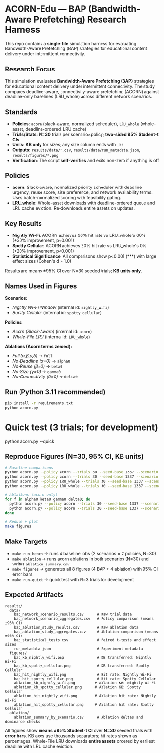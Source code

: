 # ACORN-Edu — BAP (Bandwidth-Aware Prefetching) Research Harness

This repo contains a **single-file** simulation harness for evaluating Bandwidth-Aware Prefetching (BAP) strategies for educational content delivery under intermittent connectivity.

## Research Focus
This simulation evaluates **Bandwidth-Aware Prefetching (BAP)** strategies for educational content delivery under intermittent connectivity. The study compares deadline-aware, connectivity-aware prefetching (ACORN) against deadline-only baselines (LRU_whole) across different network scenarios.

## Standards
- **Policies**: `acorn` (slack-aware, normalized scheduler), `LRU_whole` (whole-asset, deadline-ordered, LRU cache)
- **Trials/Stats**: **N=30** trials per scenario×policy; **two-sided 95% Student-t CIs**
- **Units**: **KB only** for sizes; any size column ends with `_kb`
- **Outputs**: `results/data/*.csv`, `results/data/run_metadata.json`, `results/figures/*.png`
- **Verification**: The script **self-verifies** and exits non-zero if anything is off

## Policies

- **acorn**: Slack-aware, normalized priority scheduler with deadline urgency, reuse score, size preference, and network availability terms. Uses batch-normalized scoring with feasibility gating.
- **LRU_whole**: Whole-asset downloads with deadline-ordered queue and LRU cache eviction. Re-downloads entire assets on updates.

## Key Results
- **Nightly Wi-Fi**: ACORN achieves 90% hit rate vs LRU_whole's 60% (+30% improvement, p<0.001)
- **Spotty Cellular**: ACORN achieves 20% hit rate vs LRU_whole's 0% (+20% improvement, p<0.001)
- **Statistical Significance**: All comparisons show p<0.001 (***) with large effect sizes (Cohen's d > 1.0)

Results are means ±95% CI over N=30 seeded trials; **KB units only**.

## Names Used in Figures

**Scenarios:**
- *Nightly Wi-Fi Window* (internal id: `nightly_wifi`)
- *Bursty Cellular* (internal id: `spotty_cellular`)

**Policies:**
- *Acorn (Slack-Aware)* (internal id: `acorn`)
- *Whole-File LRU* (internal id: `LRU_whole`)

**Ablations (Acorn terms zeroed):**
- *Full (α,β,γ,δ)* → `full`
- *No-Deadline (α=0)* → `alpha0`
- *No-Reuse (β=0)* → `beta0`
- *No-Size (γ=0)* → `gamma0`
- *No-Connectivity (δ=0)* → `delta0`

## Run (Python 3.11 recommended)
```bash
pip install -r requirements.txt
python acorn.py
```

# Quick test (3 trials; for development)
python acorn.py --quick

## Reproduce Figures (N=30, 95% CI, KB units)

```bash
# Baseline comparisons
python acorn.py --policy acorn --trials 30 --seed-base 1337 --scenario nightly_wifi
python acorn.py --policy acorn --trials 30 --seed-base 1337 --scenario spotty_cellular
python acorn.py --policy LRU_whole --trials 30 --seed-base 1337 --scenario nightly_wifi
python acorn.py --policy LRU_whole --trials 30 --seed-base 1337 --scenario spotty_cellular

# Ablations (acorn only)
for f in alpha0 beta0 gamma0 delta0; do
  python acorn.py --policy acorn --trials 30 --seed-base 1337 --scenario nightly_wifi --$f
  python acorn.py --policy acorn --trials 30 --seed-base 1337 --scenario spotty_cellular --$f
done

# Reduce + plot
make figures
```

## Make Targets

- `make run_bench` → runs 4 baseline jobs (2 scenarios × 2 policies, N=30)
- `make ablation` → runs acorn ablations in both scenarios (N=30) and writes `ablation_summary.csv`
- `make figures` → generates all 8 figures (4 BAP + 4 ablation) with 95% CI error bars
- `make run-quick` → quick test with N=3 trials for development

## Expected Artifacts

```
results/
  data/
    bap_network_scenario_results.csv      # Raw trial data
    bap_network_scenario_aggregates.csv   # Policy comparison (means ±95% CI)
    bap_ablation_study_results.csv        # Raw ablation data
    bap_ablation_study_aggregates.csv     # Ablation comparison (means ±95% CI)
    bap_statistical_tests.csv             # Paired t-tests and effect sizes
    run_metadata.json                     # Experiment metadata
  figures/
    bap_kb_nightly_wifi.png               # KB transferred: Nightly Wi-Fi
    bap_kb_spotty_cellular.png            # KB transferred: Spotty Cellular
    bap_hit_nightly_wifi.png              # Hit rate: Nightly Wi-Fi
    bap_hit_spotty_cellular.png           # Hit rate: Spotty Cellular
    ablation_kb_nightly_wifi.png         # Ablation KB: Nightly Wi-Fi
    ablation_kb_spotty_cellular.png      # Ablation KB: Spotty Cellular
    ablation_hit_nightly_wifi.png        # Ablation hit rate: Nightly Wi-Fi
    ablation_hit_spotty_cellular.png     # Ablation hit rate: Spotty Cellular
  ablation/
    ablation_summary_by_scenario.csv      # Ablation deltas and dominance checks
```

All figures show **means ±95% Student-t CI** over **N=30** seeded trials with **error bars**. KB axes use thousands separators; hit rates shown as percentages. Whole-File LRU downloads **entire assets** ordered by earliest deadline with LRU cache eviction.